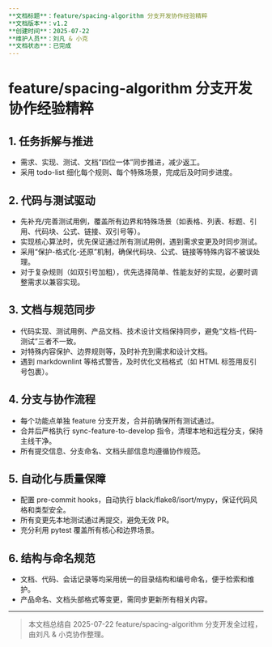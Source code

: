 ```yaml
---
**文档标题**：feature/spacing-algorithm 分支开发协作经验精粹
**文档版本**：v1.2
**创建时间**：2025-07-22
**维护人员**：刘凡 & 小克
**文档状态**：已完成
---
```


# feature/spacing-algorithm 分支开发协作经验精粹

## 1. 任务拆解与推进

- 需求、实现、测试、文档“四位一体”同步推进，减少返工。
- 采用 todo-list 细化每个规则、每个特殊场景，完成后及时同步进度。

## 2. 代码与测试驱动

- 先补充/完善测试用例，覆盖所有边界和特殊场景（如表格、列表、标题、引用、代码块、公式、链接、双引号等）。
- 实现核心算法时，优先保证通过所有测试用例，遇到需求变更及时同步测试。
- 采用“保护-格式化-还原”机制，确保代码块、公式、链接等特殊内容不被误处理。
- 对于复杂规则（如双引号加粗），优先选择简单、性能友好的实现，必要时调整需求以兼容实现。

## 3. 文档与规范同步

- 代码实现、测试用例、产品文档、技术设计文档保持同步，避免“文档-代码-测试”三者不一致。
- 对特殊内容保护、边界规则等，及时补充到需求和设计文档。
- 遇到 markdownlint 等格式警告，及时优化文档格式（如 HTML 标签用反引号包裹）。

## 4. 分支与协作流程

- 每个功能点单独 feature 分支开发，合并前确保所有测试通过。
- 合并后严格执行 sync-feature-to-develop 指令，清理本地和远程分支，保持主线干净。
- 所有提交信息、分支命名、文档头部信息均遵循协作规范。

## 5. 自动化与质量保障

- 配置 pre-commit hooks，自动执行 black/flake8/isort/mypy，保证代码风格和类型安全。
- 所有变更先本地测试通过再提交，避免无效 PR。
- 充分利用 pytest 覆盖所有核心和边界场景。

## 6. 结构与命名规范

- 文档、代码、会话记录等均采用统一的目录结构和编号命名，便于检索和维护。
- 产品命名、文档头部格式等变更，需同步更新所有相关内容。

---

> 本文档总结自 2025-07-22 feature/spacing-algorithm 分支开发全过程，由刘凡 & 小克协作整理。
